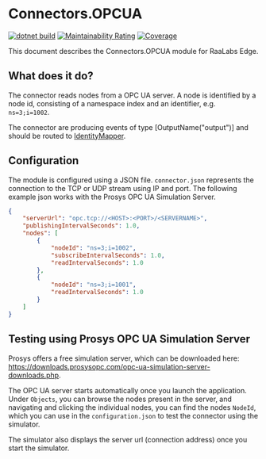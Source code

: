 # Connectors.OPCUA
[![dotnet build](https://github.com/RaaLabs/Connectors.OPCUA/actions/workflows/dotnet.yml/badge.svg)](https://github.com/RaaLabs/Connectors.OPCUA/actions/workflows/dotnet.yml)
[![Maintainability Rating](https://sonarcloud.io/api/project_badges/measure?project=RaaLabs_Connectors.OPCUA&metric=sqale_rating&token=237aec8269dd7b80a5ef37b10b858152b085720e)](https://sonarcloud.io/dashboard?id=RaaLabs_Connectors.OPCUA)
[![Coverage](https://sonarcloud.io/api/project_badges/measure?project=RaaLabs_Connectors.OPCUA&metric=coverage&token=237aec8269dd7b80a5ef37b10b858152b085720e)](https://sonarcloud.io/dashboard?id=RaaLabs_Connectors.OPCUA)

This document describes the Connectors.OPCUA module for RaaLabs Edge.

## What does it do?
The connector reads nodes from a OPC UA server. A node is identified by a node id, consisting of a namespace index and an identifier, e.g. `ns=3;i=1002`.

The connector are producing events of type [OutputName("output")] and should be routed to [IdentityMapper](https://github.com/RaaLabs/IdentityMapper).

## Configuration
The module is configured using a JSON file. `connector.json` represents the connection to the TCP or UDP stream using IP and port. The following example json works with the Prosys OPC UA Simulation Server.

```json
{
    "serverUrl": "opc.tcp://<HOST>:<PORT>/<SERVERNAME>",
    "publishingIntervalSeconds": 1.0,
    "nodes": [
        {
            "nodeId": "ns=3;i=1002",
            "subscribeIntervalSeconds": 1.0,
            "readIntervalSeconds": 1.0
        },
        {
            "nodeId": "ns=3;i=1001",
            "readIntervalSeconds": 1.0
        }
    ]
}
```

## Testing using Prosys OPC UA Simulation Server
Prosys offers a free simulation server, which can be downloaded here: <https://downloads.prosysopc.com/opc-ua-simulation-server-downloads.php>.

The OPC UA server starts automatically once you launch the application. Under `Objects`, you can browse the nodes present in the server, and navigating and clicking the individual nodes, you can find the nodes `NodeId`, which you can use in the `configuration.json` to test the connector using the simulator.

The simulator also displays the server url (connection address) once you start the simulator.
